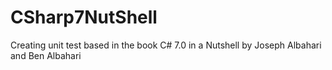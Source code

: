 # CSharp7NutShell

Creating unit test based in the book C# 7.0 in a Nutshell by Joseph Albahari and Ben Albahari
